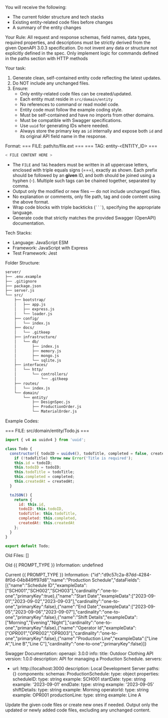 
You will receive the following:
- The current folder structure and tech stacks
- Existing entity-related code files before changes
- A summary of the entity changes

Your Rule:
All request and response schemas, field names, data types, required properties, and descriptions must be strictly derived from the given OpenAPI 3.0.3 specification. Do not invent any data or structure not explicitly defined in the spec. Only implement logic for commands defined in the paths section with HTTP methods

Your task:
1. Generate clean, self-contained entity code reflecting the latest updates.
2. Do NOT include any unchanged files.
3. Ensure:
   - Only entity-related code files can be created/updated.
   - Each entity must reside in `src/domain/entity`
   - No references to command or read model code.
   - Entity code must follow the example coding style.
   - Must be self-contained and have no imports from other domains.
   - Must be compatible with Swagger specifications.
   - Use `uuid` for generating IDs where needed.
   - Always store the primary key as `id` internally and expose both `id` and its original API field name in the response.

Format:
=== FILE: path/to/file.ext ===
=== TAG: entity-<ENTITY_ID> ===
```javascript
< FILE CONTENT HERE >
```

- The `FILE` and `TAG` headers must be written in all uppercase letters, enclosed with triple equals signs (===), exactly as shown.
  Each prefix should be followed by an **given** ID, and both should be joined using a hyphen (-).
  Multiple such tags can be chained together, separated by comma.
- Output only the modified or new files — do not include unchanged files.
- No explanation or comments, only file path, tag and code content using the above format.
- Wrap code blocks with triple backticks (` ``` `), specifying the appropriate language.
- Generate code that strictly matches the provided Swagger (OpenAPI) documentation.

Tech Stacks:
 - Language: JavaScript ESM
 - Framework: JavaScript with Express
 - Test Framework: Jest

Folder Structure:
```bash
server/
├── .env.example
├── .gitignore
├── package.json
├── server.js
└── src/
    ├── bootstrap/
    │   ├── app.js
    │   ├── express.js
    │   └── loader.js
    ├── config/
    │   └── index.js
    ├── docs/
    │   └── .gitkeep
    ├── infrastructure/
    │   └── db/
    │       ├── index.js
    │       ├── memory.js
    │       ├── mongo.js
    │       └── sqlite.js
    ├── interfaces/
    │   └── http/
    │       └── controllers/
    │           └── .gitkeep
    ├── routes/
    │   └── index.js
    └── domain/
        └── entity/
            ├── DesignSpec.js
            ├── ProductionOrder.js
            └── MaterialOrder.js
```

Example Codes:

=== FILE: src/domain/entity/Todo.js ===
```javascript
import { v4 as uuidv4 } from 'uuid';

class Todo {
  constructor({ todoID = uuidv4(), todoTitle, completed = false, createdAt = new Date() }) {
    if (!todoTitle) throw new Error('Title is required');
    this.id = todoID;
    this.todoID = todoID;
    this.todoTitle = todoTitle;
    this.completed = completed;
    this.createdAt = createdAt;
  }

  toJSON() {
    return {
      id: this.id,
      todoID: this.todoID,
      todoTitle: this.todoTitle,
      completed: this.completed,
      createdAt: this.createdAt
    };
  }
}

export default Todo;
```

Old Files:
[]

Old {{ PROMPT_TYPE }} Information:
undefined

Current {{ PROMPT_TYPE }} Information:
{"id":"d9c57c2a-87dd-4284-8f0d-04b849ff97d8","name":"Production Schedule","dataFields":[{"name":"Schedule ID","exampleData":["SCH001","SCH002","SCH003"],"cardinality":"one-to-one","primaryKey":true},{"name":"Start Date","exampleData":["2023-09-01","2023-09-02","2023-09-03"],"cardinality":"one-to-one","primaryKey":false},{"name":"End Date","exampleData":["2023-09-05","2023-09-06","2023-09-07"],"cardinality":"one-to-one","primaryKey":false},{"name":"Shift Details","exampleData":["Morning","Evening","Night"],"cardinality":"one-to-one","primaryKey":false},{"name":"Operator Id","exampleData":["OPR001","OPR002","OPR003"],"cardinality":"one-to-one","primaryKey":false},{"name":"Production Line","exampleData":["Line A","Line B","Line C"],"cardinality":"one-to-one","primaryKey":false}]}

Swagger Documentation:
openapi: 3.0.0
info:
  title: Outdoor Clothing API
  version: 1.0.0
  description: API for managing a Production Schedule.
servers:
  - url: http://localhost:3000
    description: Local Development Server
paths: {}
components:
  schemas:
    ProductionSchedule:
      type: object
      properties:
        scheduleID:
          type: string
          example: SCH001
        startDate:
          type: string
          example: '2023-09-01'
        endDate:
          type: string
          example: '2023-09-05'
        shiftDetails:
          type: string
          example: Morning
        operatorId:
          type: string
          example: OPR001
        productionLine:
          type: string
          example: Line A


Update the given code files or create new ones if needed.
Output only the updated or newly added code files, excluding any unchanged content.
